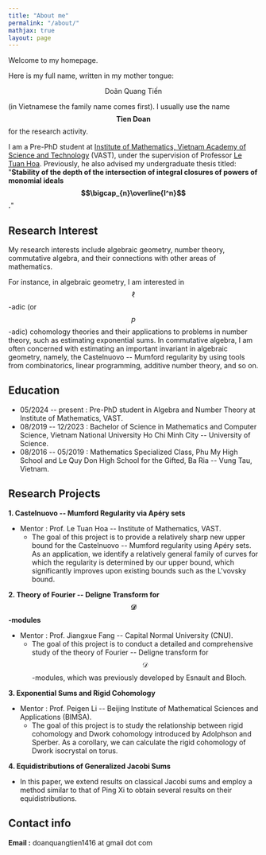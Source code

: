 ```yaml
---
title: "About me"
permalink: "/about/"
mathjax: true
layout: page
---
```


Welcome to my homepage.

Here is my full name, written in my mother tongue: 

$$\text{Doãn Quang Tiến}$$

(in Vietnamese the family name comes first). I usually use the name **$$\text{Tien Doan}$$** for the research activity.

I am a Pre-PhD student at [Institute of Mathematics, Vietnam Academy of Science and Technology](http://math.ac.vn/en/trang-chu/gioi-thieu-vien-toan.html) (VAST), under the supervision of Professor [Le Tuan Hoa](http://math.ac.vn/en/component/staff/?task=getProfile&staffID=25). Previously, he also advised my undergraduate thesis titled: "**Stability of the depth of the intersection of integral closures of powers of monomial ideals $$\bigcap_{n}\overline{I^n}$$.**"

## Research Interest

My research interests include algebraic geometry, number theory, commutative algebra, and their connections with other areas of mathematics.

For instance, in algebraic geometry, I am interested in $$\ell$$-adic (or $$p$$-adic) cohomology theories and their applications to problems in number theory, such as estimating exponential sums. In commutative algebra, I am often concerned with estimating an important invariant in algebraic geometry, namely, the Castelnuovo -- Mumford regularity by using tools from combinatorics, linear programming, additive number theory, and so on.

## Education
 - 05/2024 -- present : Pre-PhD student in Algebra and Number Theory at Institute of Mathematics, VAST.
 - 08/2019 -- 12/2023 : Bachelor of Science in Mathematics and Computer Science, Vietnam National University Ho Chi Minh City -- University of Science.
 - 08/2016 -- 05/2019 : Mathematics Specialized Class, Phu My High School and Le Quy Don High School for the Gifted, Ba Ria -- Vung Tau, Vietnam.

## Research Projects

**1. Castelnuovo -- Mumford Regularity via Apéry sets**
- Mentor : Prof. Le Tuan Hoa -- Institute of Mathematics, VAST.
  - The goal of this project is to provide a relatively sharp new upper bound for the Castelnuovo -- Mumford regularity using Apéry sets. As an application, we identify a relatively general family of curves for which the regularity is determined by our upper bound, which significantly improves upon existing bounds such as the L'vovsky bound.

**2. Theory of Fourier -- Deligne Transform for $$\mathscr{D}$$-modules**
- Mentor : Prof. Jiangxue Fang -- Capital Normal University (CNU).
  - The goal of this project is to conduct a detailed and comprehensive study of the theory of Fourier -- Deligne transform for $$\mathscr{D}$$-modules, which was previously developed by Esnault and Bloch.

 **3. Exponential Sums and Rigid Cohomology**
- Mentor : Prof. Peigen Li -- Beijing Institute of Mathematical Sciences and Applications (BIMSA).
  - The goal of this project is to study the relationship between rigid cohomology and Dwork cohomology introduced by Adolphson and Sperber. As a corollary, we can calculate the rigid cohomology of Dwork isocrystal on torus.

 **4. Equidistributions of Generalized Jacobi Sums**
- In this paper, we extend results on classical Jacobi sums and employ a method similar to that of Ping Xi to obtain several results on their equidistributions.

## Contact info

**Email :** doanquangtien1416 at gmail dot com
